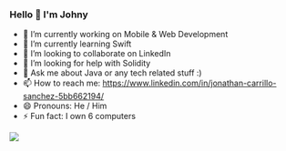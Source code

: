 ### Hello 👋 I'm Johny

<!--
**bi0hazarDD/bi0hazarDD** is a ✨ _special_ ✨ repository because its `README.md` (this file) appears on your GitHub profile.
-->

- 🔭 I’m currently working on Mobile & Web Development
- 🌱 I’m currently learning Swift
- 👯 I’m looking to collaborate on LinkedIn
- 🤔 I’m looking for help with Solidity
- 💬 Ask me about Java or any tech related stuff :)
- 📫 How to reach me: https://www.linkedin.com/in/jonathan-carrillo-sanchez-5bb662194/
- 😄 Pronouns: He / Him
- ⚡ Fun fact: I own 6 computers

<img src="https://github-readme-stats.vercel.app/api?username=bi0hazarDD&&show_icons=true&title_color=ffffff&icon_color=bb2acf&text_color=daf7dc&bg_color=151515">


